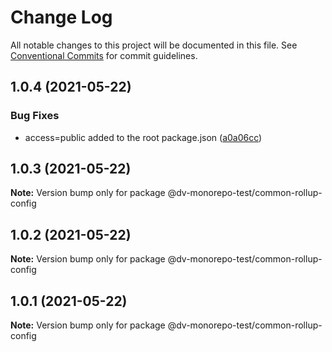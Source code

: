 # Change Log

All notable changes to this project will be documented in this file.
See [Conventional Commits](https://conventionalcommits.org) for commit guidelines.

## 1.0.4 (2021-05-22)


### Bug Fixes

* access=public added to the root package.json ([a0a06cc](https://github.com/DonVadimon/dv-monorepo-test/commit/a0a06cc43839bc1dbffc2de946362631c50a9994))





## 1.0.3 (2021-05-22)

**Note:** Version bump only for package @dv-monorepo-test/common-rollup-config





## 1.0.2 (2021-05-22)

**Note:** Version bump only for package @dv-monorepo-test/common-rollup-config





## 1.0.1 (2021-05-22)

**Note:** Version bump only for package @dv-monorepo-test/common-rollup-config
